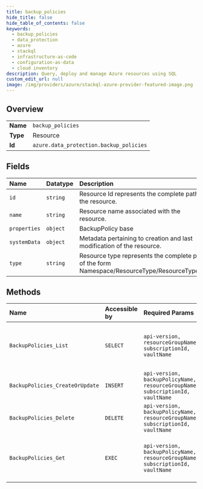 ```yaml
---
title: backup_policies
hide_title: false
hide_table_of_contents: false
keywords:
  - backup_policies
  - data_protection
  - azure    
  - stackql
  - infrastructure-as-code
  - configuration-as-data
  - cloud inventory
description: Query, deploy and manage Azure resources using SQL
custom_edit_url: null
image: /img/providers/azure/stackql-azure-provider-featured-image.png
---
```

  
    

## Overview
<table><tbody>
<tr><td><b>Name</b></td><td><code>backup_policies</code></td></tr>
<tr><td><b>Type</b></td><td>Resource</td></tr>
<tr><td><b>Id</b></td><td><code>azure.data_protection.backup_policies</code></td></tr>
</tbody></table>

## Fields
| Name | Datatype | Description |
|:-----|:---------|:------------|
| `id` | `string` | Resource Id represents the complete path to the resource. |
| `name` | `string` | Resource name associated with the resource. |
| `properties` | `object` | BackupPolicy base |
| `systemData` | `object` | Metadata pertaining to creation and last modification of the resource. |
| `type` | `string` | Resource type represents the complete path of the form Namespace/ResourceType/ResourceType/... |
## Methods
| Name | Accessible by | Required Params | Description |
|:-----|:--------------|:----------------|:------------|
| `BackupPolicies_List` | `SELECT` | `api-version, resourceGroupName, subscriptionId, vaultName` | Returns list of backup policies belonging to a backup vault |
| `BackupPolicies_CreateOrUpdate` | `INSERT` | `api-version, backupPolicyName, resourceGroupName, subscriptionId, vaultName` |  |
| `BackupPolicies_Delete` | `DELETE` | `api-version, backupPolicyName, resourceGroupName, subscriptionId, vaultName` |  |
| `BackupPolicies_Get` | `EXEC` | `api-version, backupPolicyName, resourceGroupName, subscriptionId, vaultName` | Gets a backup policy belonging to a backup vault |
